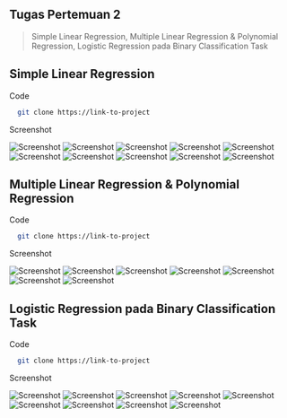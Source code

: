 ## Tugas Pertemuan 2
> Simple Linear Regression, Multiple Linear Regression & Polynomial Regression, Logistic Regression pada Binary Classification Task

## Simple Linear Regression
Code

```bash
  git clone https://link-to-project
```
Screenshot

![Screenshot](https://github.com/anamrepida/MachineLearning/blob/main/Tugas%20Pertemuan%202/img/01.png)
![Screenshot](https://github.com/anamrepida/MachineLearning/blob/main/Tugas%20Pertemuan%202/img/02.png)
![Screenshot](https://github.com/anamrepida/MachineLearning/blob/main/Tugas%20Pertemuan%202/img/03.png)
![Screenshot](https://github.com/anamrepida/MachineLearning/blob/main/Tugas%20Pertemuan%202/img/04.png)
![Screenshot](https://github.com/anamrepida/MachineLearning/blob/main/Tugas%20Pertemuan%202/img/05.png)
![Screenshot](https://github.com/anamrepida/MachineLearning/blob/main/Tugas%20Pertemuan%202/img/06.png)
![Screenshot](https://github.com/anamrepida/MachineLearning/blob/main/Tugas%20Pertemuan%202/img/07.png)
![Screenshot](https://github.com/anamrepida/MachineLearning/blob/main/Tugas%20Pertemuan%202/img/08.png)
![Screenshot](https://github.com/anamrepida/MachineLearning/blob/main/Tugas%20Pertemuan%202/img/09.png)
![Screenshot](https://github.com/anamrepida/MachineLearning/blob/main/Tugas%20Pertemuan%202/img/10.png)

## Multiple Linear Regression & Polynomial Regression
Code

```bash
  git clone https://link-to-project
```
Screenshot

![Screenshot](https://github.com/anamrepida/MachineLearning/blob/main/Tugas%20Pertemuan%202/img/11.png)
![Screenshot](https://github.com/anamrepida/MachineLearning/blob/main/Tugas%20Pertemuan%202/img/12.png)
![Screenshot](https://github.com/anamrepida/MachineLearning/blob/main/Tugas%20Pertemuan%202/img/13.png)
![Screenshot](https://github.com/anamrepida/MachineLearning/blob/main/Tugas%20Pertemuan%202/img/14.png)
![Screenshot](https://github.com/anamrepida/MachineLearning/blob/main/Tugas%20Pertemuan%202/img/15.png)
![Screenshot](https://github.com/anamrepida/MachineLearning/blob/main/Tugas%20Pertemuan%202/img/16.png)
![Screenshot](https://github.com/anamrepida/MachineLearning/blob/main/Tugas%20Pertemuan%202/img/17.png)

## Logistic Regression pada Binary Classification Task
Code

```bash
  git clone https://link-to-project
```
Screenshot

![Screenshot](https://github.com/anamrepida/MachineLearning/blob/main/Tugas%20Pertemuan%202/img/18.png)
![Screenshot](https://github.com/anamrepida/MachineLearning/blob/main/Tugas%20Pertemuan%202/img/19.png)
![Screenshot](https://github.com/anamrepida/MachineLearning/blob/main/Tugas%20Pertemuan%202/img/20.png)
![Screenshot](https://github.com/anamrepida/MachineLearning/blob/main/Tugas%20Pertemuan%202/img/21.png)
![Screenshot](https://github.com/anamrepida/MachineLearning/blob/main/Tugas%20Pertemuan%202/img/22.png)
![Screenshot](https://github.com/anamrepida/MachineLearning/blob/main/Tugas%20Pertemuan%202/img/23.png)
![Screenshot](https://github.com/anamrepida/MachineLearning/blob/main/Tugas%20Pertemuan%202/img/24.png)
![Screenshot](https://github.com/anamrepida/MachineLearning/blob/main/Tugas%20Pertemuan%202/img/25.png)
![Screenshot](https://github.com/anamrepida/MachineLearning/blob/main/Tugas%20Pertemuan%202/img/26.png)